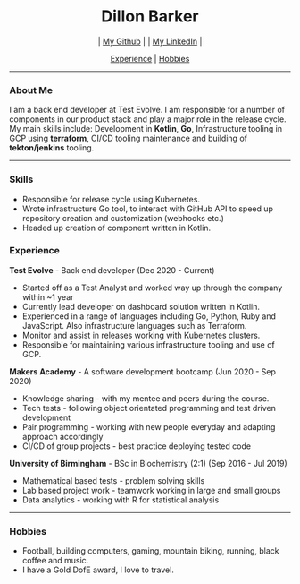 <h1 align="center">Dillon Barker</h1>                                     
<div align="center">
       
  | [My Github](https://github.com/DillonBarker) |
  | [My LinkedIn](https://www.linkedin.com/in/dillon-barker-7b4585151/) |       

</div>

<div align="center">

  [Experience](#experience) |
  [Hobbies](#hobbies)

</div>

---

### About Me
I am a back end developer at Test Evolve. I am responsible for a number of components in our product stack and play a major role in the release cycle.
My main skills include: Development in **Kotlin**, **Go**, Infrastructure tooling in GCP using **terraform**, CI/CD tooling maintenance and building of **tekton/jenkins** tooling.

---

### Skills
- Responsible for release cycle using Kubernetes.
- Wrote infrastructure Go tool, to interact with GitHub API to speed up repository creation and customization (webhooks etc.)
- Headed up creation of component written in Kotlin.

### Experience
**Test Evolve** - Back end developer (Dec 2020 - Current)
- Started off as a Test Analyst and worked way up through the company within ~1 year
- Currently lead developer on dashboard solution written in Kotlin.
- Experienced in a range of languages including Go, Python, Ruby and JavaScript. Also infrastructure languages such as Terraform.
- Monitor and assist in releases working with Kubernetes clusters. 
- Responsible for maintaining various infrastructure tooling and use of GCP. 

**Makers Academy** - A software development bootcamp (Jun 2020 - Sep 2020)
- Knowledge sharing - with my mentee and peers during the course.
- Tech tests - following object orientated programming and test driven development
- Pair programming - working with new people everyday and adapting approach accordingly
- CI/CD of group projects - best practice deploying tested code

**University of Birmingham** - BSc in Biochemistry (2:1) (Sep 2016 - Jul 2019)
- Mathematical based tests - problem solving skills
- Lab based project work - teamwork working in large and small groups
- Data analytics - working with R for statistical analysis

---

### Hobbies
- Football, building computers, gaming, mountain biking, running, black coffee and music.
- I have a Gold DofE award, I love to travel.
 
